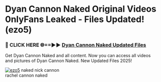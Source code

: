 # Dyan Cannon Naked Original Videos 0nlyFans Leaked - Files Updated! (ezo5)

<h3>🔴 CLICK HERE 🌐==►► <a href="https://tinyurl.com/yckcrads" rel="nofollow">Dyan Cannon Naked Updated Files</a></h3>

Get Dyan Cannon Naked and all content. Now you can access all videos and pictures of Dyan Cannon Naked. New Updated Files 2025!

[![ezo5](https://i.imgur.com/hpKpOFt.gif)](https://tinyurl.com/yckcrads)
naked nick cannon<br>
rachel cannon naked